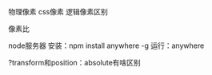 物理像素 css像素 逻辑像素区别

像素比

node服务器 
安装：npm install anywhere -g
运行：anywhere

?transform和position：absolute有啥区别